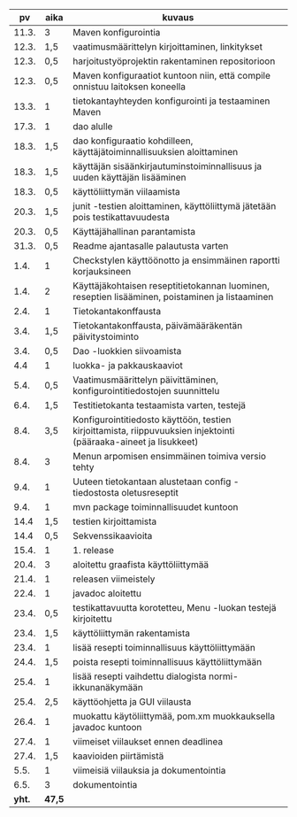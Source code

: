 pv | aika | kuvaus
-- | ---- | ------
11.3. | 3 | Maven konfigurointia
12.3. | 1,5 | vaatimusmäärittelyn kirjoittaminen, linkitykset
12.3. | 0,5 | harjoitustyöprojektin rakentaminen repositorioon
12.3. | 0,5 | Maven konfiguraatiot kuntoon niin, että compile onnistuu laitoksen koneella
13.3. | 1 | tietokantayhteyden konfigurointi ja testaaminen Maven
17.3. | 1 | dao alulle
18.3. | 1,5 | dao konfiguraatio kohdilleen, käyttäjätoiminnallisuuksien aloittaminen
18.3. | 1,5 | käyttäjän sisäänkirjautuminstoiminnallisuus ja uuden käyttäjän lisääminen
18.3. | 0,5 | käyttöliittymän viilaamista
20.3. | 1,5 | junit -testien aloittaminen, käyttöliittymä jätetään pois testikattavuudesta
20.3. | 0,5 | Käyttäjähallinan parantamista
31.3. | 0,5 | Readme ajantasalle palautusta varten
1.4. | 1 | Checkstylen käyttöönotto ja ensimmäinen raportti korjauksineen
1.4. | 2 | Käyttäjäkohtaisen reseptitietokannan luominen, reseptien lisääminen, poistaminen ja listaaminen
2.4. | 1 | Tietokantakonffausta
3.4. | 1,5 | Tietokantakonffausta, päivämääräkentän päivitystoiminto
3.4. | 0,5 | Dao -luokkien siivoamista
4.4 | 1 | luokka- ja pakkauskaaviot
5.4. | 0,5 | Vaatimusmäärittelyn päivittäminen, konfigurointitiedostojen suunnittelu
6.4. | 1,5 | Testitietokanta testaamista varten, testejä
8.4. | 3,5 | Konfigurointitiedosto käyttöön, testien kirjoittamista, riippuvuuksien injektointi (pääraaka-aineet ja lisukkeet)
8.4. | 3 | Menun arpomisen ensimmäinen toimiva versio tehty
9.4. | 1 | Uuteen tietokantaan alustetaan config -tiedostosta oletusreseptit
9.4. | 1 | mvn package toiminnallisuudet kuntoon
14.4 | 1,5 | testien kirjoittamista
14.4 | 0,5 | Sekvenssikaavioita
15.4. | 1 | 1. release
20.4. | 3 | aloitettu graafista käyttöliittymää
21.4. | 1 | releasen viimeistely
22.4. | 1 | javadoc aloitettu
23.4. | 0,5 | testikattavuutta korotetteu, Menu -luokan testejä kirjoitettu
23.4. | 1,5 | käyttöliittymän rakentamista
23.4. | 1 | lisää resepti toiminnallisuus käyttöliittymään
24.4. | 1,5 | poista resepti toiminnallisuus käyttöliittymään
25.4. | 1 | lisää resepti vaihdettu dialogista normi-ikkunanäkymään
25.4. | 2,5 | käyttöohjetta ja GUI viilausta
26.4. | 1 | muokattu käytöliittymää, pom.xm  muokkauksella javadoc kuntoon
27.4. | 1 | viimeiset viilaukset ennen deadlinea
27.4. | 1,5 | kaavioiden piirtämistä
5.5. | 1 | viimeisiä viilauksia ja dokumentointia
6.5. | 3 | dokumentointia
**yht.** | **47,5**
